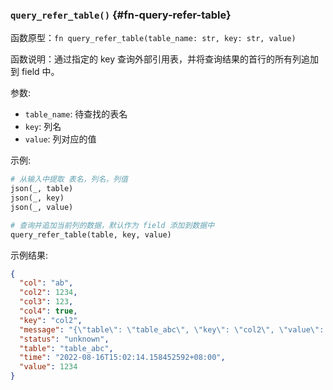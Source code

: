 ### `query_refer_table()` {#fn-query-refer-table}

函数原型：`fn query_refer_table(table_name: str, key: str, value)`

函数说明：通过指定的 key 查询外部引用表，并将查询结果的首行的所有列追加到 field 中。

参数:

- `table_name`: 待查找的表名
- `key`: 列名
- `value`: 列对应的值

示例:

```python
# 从输入中提取 表名，列名，列值
json(_, table)
json(_, key)
json(_, value)

# 查询并追加当前列的数据，默认作为 field 添加到数据中
query_refer_table(table, key, value)

```

示例结果:

```json
{
  "col": "ab",
  "col2": 1234,
  "col3": 123,
  "col4": true,
  "key": "col2",
  "message": "{\"table\": \"table_abc\", \"key\": \"col2\", \"value\": 1234.0}",
  "status": "unknown",
  "table": "table_abc",
  "time": "2022-08-16T15:02:14.158452592+08:00",
  "value": 1234
}
```
